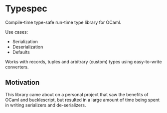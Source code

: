 # Typespec

Compile-time type-safe run-time type library for OCaml.

Use cases:
 * Serialization
 * Deserialization
 * Defaults

Works with records, tuples and arbitrary (custom) types using easy-to-write converters.

## Motivation

This library came about on a personal project that saw the benefits of OCaml and bucklescript, but resulted in a large amount of time being spent in writing serializers and de-serializers.
